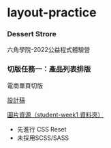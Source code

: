 # layout-practice
### Dessert Strore
六角學院-2022公益程式體驗營

### 切版任務一：產品列表排版
電商單頁切版

[設計稿](https://xd.adobe.com/spec/934efdb7-a7e4-47d5-572e-efece0914f62-e57f/screen/9ba8ec87-c41b-474f-b92b-d2bb2fc7f922/specs/?fbclid=IwAR15fy4gQca7ZDUNrLwshygmfRsPpVtKRXW-ogWntmWT5WHXRzZ10ZG3Heg)


[圖片資源（student-week1 資料夾）](https://github.com/hexschool/webLayoutTraining1st)

- 先進行 CSS Reset
- 未採用SCSS/SASS
